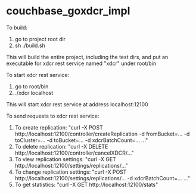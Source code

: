 couchbase_goxdcr_impl
=====================

To build:
1. go to project root dir
2. sh ./build.sh

This will build the entire project, including the test dirs, and put an executable for xdcr rest service named "xdcr" under root/bin

To start xdcr rest service:
1. go to root/bin
2. ./xdcr localhost

This will start xdcr rest service at address localhost:12100

To send requests to xdcr rest service:
1. To create replication: "curl -X POST http://localhost:12100/controller/createReplication -d fromBucket=... -d toCluster=... -d toBucket=... -d xdcrBatchCount=... ..." 
2. To delete replication: "curl -X DELETE http://localhost:12100/controller/cancelXDCR/..."
3. To view replication settings: "curl -X GET http://localhost:12100/settings/replications/..."
4. To change replication settings: "curl -X POST http://localhost:12100/settings/replications/... -d xdcrBatchCount=... ..."
5. To get statistics: "curl -X GET http://localhost:12100/stats"

